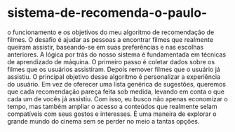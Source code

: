 # sistema-de-recomenda-o-paulo-
o funcionamento e os objetivos do meu algoritmo de recomendação de filmes. O desafio é ajudar as pessoas a encontrar filmes que realmente queiram assistir, baseando-se em suas preferências e nas escolhas anteriores. A lógica por trás do nosso sistema é fundamentada em técnicas de aprendizado de máquina. O primeiro passo é coletar dados sobre os filmes que os usuários assistiram. Depois remover filmes que o usuário já assistiu. O principal objetivo desse algoritmo é personalizar a experiência do usuário. Em vez de oferecer uma lista genérica de sugestões, queremos que cada recomendação pareça feita sob medida, levando em conta o que cada um de vocês já assistiu. Com isso, eu busco não apenas economizar o tempo, mas também ampliar o acesso a conteúdos que realmente selam compatíveis com seus gostos e interesses. É uma maneira de explorar o grande mundo do cinema sem se perder no meio a tantas opções.